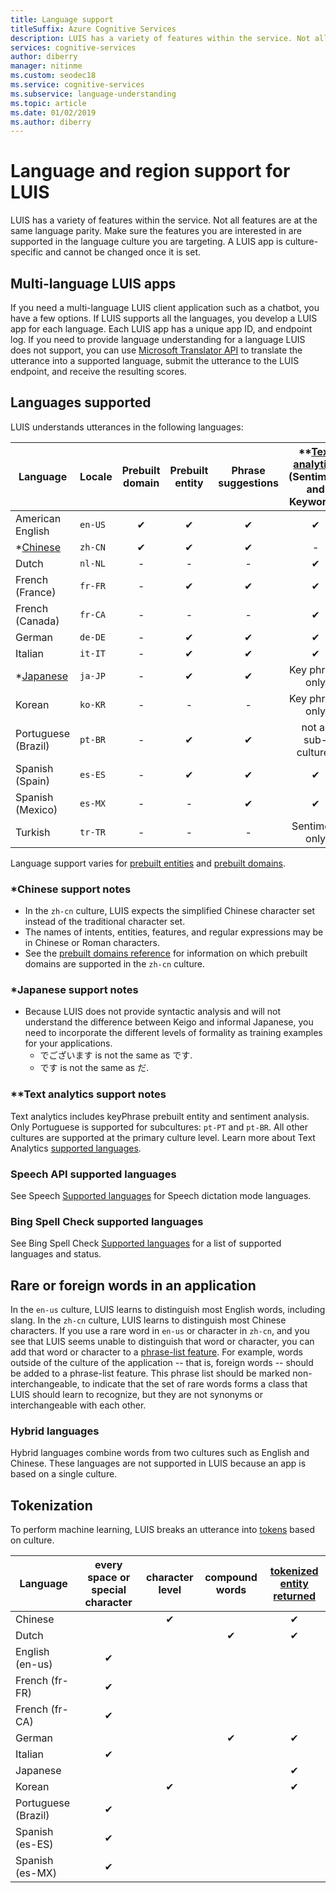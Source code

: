 ```yaml
---
title: Language support
titleSuffix: Azure Cognitive Services
description: LUIS has a variety of features within the service. Not all features are at the same language parity. Make sure the features you are interested in are supported in the language culture you are targeting. A LUIS app is culture-specific and cannot be changed once it is set.
services: cognitive-services
author: diberry
manager: nitinme
ms.custom: seodec18
ms.service: cognitive-services
ms.subservice: language-understanding
ms.topic: article
ms.date: 01/02/2019
ms.author: diberry
---
```


# Language and region support for LUIS

LUIS has a variety of features within the service. Not all features are at the same language parity. Make sure the features you are interested in are supported in the language culture you are targeting. A LUIS app is culture-specific and cannot be changed once it is set.

## Multi-language LUIS apps

If you need a multi-language LUIS client application such as a chatbot, you have a few options. If LUIS supports all the languages, you develop a LUIS app for each language. Each LUIS app has a unique app ID, and endpoint log. If you need to provide language understanding for a language LUIS does not support, you can use [Microsoft Translator API](../Translator/translator-info-overview.md) to translate the utterance into a supported language, submit the utterance to the LUIS endpoint, and receive the resulting scores.

## Languages supported

LUIS understands utterances in the following languages:

| Language |Locale  |  Prebuilt domain | Prebuilt entity | Phrase suggestions | **[Text analytics](https://docs.microsoft.com/azure/cognitive-services/text-analytics/text-analytics-supported-languages)<br>(Sentiment and<br>Keywords)|
|--|--|:--:|:--:|:--:|:--:|
| American English |`en-US` | ✔ | ✔  |✔|✔|
| *[Chinese](#chinese-support-notes) |`zh-CN` | ✔ | ✔ |✔|-|
| Dutch |`nl-NL` |-|  -   |-|✔|
| French (France) |`fr-FR` |-| ✔ |✔ |✔|
| French (Canada) |`fr-CA` |-|   -   |-|✔|
| German |`de-DE` |-| ✔ |✔ |✔|
| Italian |`it-IT` |-| ✔ |✔|✔|
| *[Japanese](#japanese-support-notes) |`ja-JP` |-| ✔ |✔|Key phrase only|
| Korean |`ko-KR` |-|   -   |-|Key phrase only|
| Portuguese (Brazil) |`pt-BR` |-| ✔ |✔ |not all sub-cultures|
| Spanish (Spain) |`es-ES` |-| ✔ |✔|✔|
| Spanish (Mexico)|`es-MX` |-|  -   |✔|✔|
| Turkish | `tr-TR` |-|-|-|Sentiment only|


Language support varies for [prebuilt entities](luis-reference-prebuilt-entities.md) and [prebuilt domains](luis-reference-prebuilt-domains.md).

### *Chinese support notes

 - In the `zh-cn` culture, LUIS expects the simplified Chinese character set instead of the traditional character set.
 - The names of intents, entities, features, and regular expressions may be in Chinese or Roman characters.
 - See the [prebuilt domains reference](luis-reference-prebuilt-domains.md) for information on which prebuilt domains are supported in the `zh-cn` culture.
<!--- When writing regular expressions in Chinese, do not insert whitespace between Chinese characters.-->

### *Japanese support notes

 - Because LUIS does not provide syntactic analysis and will not understand the difference between Keigo and informal Japanese, you need to incorporate the different levels of formality as training examples for your applications.
     - でございます is not the same as です.
     - です is not the same as だ.

### **Text analytics support notes
Text analytics includes keyPhrase prebuilt entity and sentiment analysis. Only Portuguese is supported for subcultures: `pt-PT` and `pt-BR`. All other cultures are supported at the primary culture level. Learn more about Text Analytics [supported languages](https://docs.microsoft.com/azure/cognitive-services/text-analytics/text-analytics-supported-languages).

### Speech API supported languages
See Speech [Supported languages](https://docs.microsoft.com/azure/cognitive-services/Speech/api-reference-rest/supportedlanguages##interactive-and-dictation-mode) for Speech dictation mode languages.

### Bing Spell Check supported languages
See Bing Spell Check [Supported languages](https://docs.microsoft.com/azure/cognitive-services/bing-spell-check/bing-spell-check-supported-languages) for a list of supported languages and status.

## Rare or foreign words in an application
In the `en-us` culture, LUIS learns to distinguish most English words, including slang. In the `zh-cn` culture, LUIS learns to distinguish most Chinese characters. If you use a rare word in `en-us` or character in `zh-cn`, and you see that LUIS seems unable to distinguish that word or character, you can add that word or character to a [phrase-list feature](luis-how-to-add-features.md). For example, words outside of the culture of the application -- that is, foreign words -- should be added to a phrase-list feature. This phrase list should be marked non-interchangeable, to indicate that the set of rare words forms a class that LUIS should learn to recognize, but they are not synonyms or interchangeable with each other.

### Hybrid languages
Hybrid languages combine words from two cultures such as English and Chinese. These languages are not supported in LUIS because an app is based on a single culture.

## Tokenization
To perform machine learning, LUIS breaks an utterance into [tokens](luis-glossary.md#token) based on culture.

|Language|  every space or special character | character level|compound words|[tokenized entity returned](luis-concept-data-extraction.md#tokenized-entity-returned)
|--|:--:|:--:|:--:|:--:|
|Chinese||✔||✔|
|Dutch|||✔|✔|
|English (en-us)|✔ ||||
|French (fr-FR)|✔||||
|French (fr-CA)|✔||||
|German|||✔|✔|
|Italian|✔||||
|Japanese||||✔|
|Korean||✔||✔|
|Portuguese (Brazil)|✔||||
|Spanish (es-ES)|✔||||
|Spanish (es-MX)|✔||||
